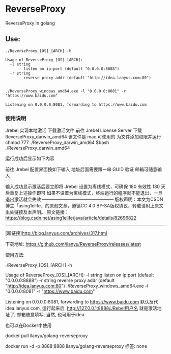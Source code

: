 # ReverseProxy
ReverseProxy in golang

## Use:

	./ReverseProxy_[OS]_[ARCH] -h
	
	Usage of ReverseProxy_[OS]_[ARCH]:
	  -l string
	        listen on ip:port (default "0.0.0.0:8888")
	  -r string
	        reverse proxy addr (default "http://idea.lanyus.com:80")


	./ReverseProxy_windows_amd64.exe -l "0.0.0.0:8081" -r "https://www.baidu.com"

	Listening on 0.0.0.0:8081, forwarding to https://www.baidu.com




### 使用说明

Jrebel 实现本地激活
下载激活文件
前往 Jrebel License Server 下载 ReverseProxy_darwin_amd64 该文件是 mac 可使用的
为文件添加权限并运行
chmod 777 ./ReverseProxy_darwin_amd64
$bash ./ReverseProxy_darwin_amd64

运行成功后显示如下内容


前往 Jrebel 配置界面按如下输入
地址后面需要跟一串 GUID 验证
邮箱可随意输入

输入成功显示激活后要立即将 Jrebel 设置为离线模式，可确保 180 有效性
180 天后重复上述操作即可
如果不设置为离线模式，终端运行的程序就不能退出，一旦退出激活就会失效
————————————————
版权声明：本文为CSDN博主「asing1elife」的原创文章，遵循CC 4.0 BY-SA版权协议，转载请附上原文出处链接及本声明。
原文链接：https://blog.csdn.net/asing1elife/java/article/details/82696822


--------

[超链接]http://blog.lanyus.com/archives/317.html

下载地址:
https://github.com/ilanyu/ReverseProxy/releases/latest

使用方法:

./ReverseProxy_[OS]_[ARCH] -h

Usage of ReverseProxy_[OS]_[ARCH]:
  -l string
        listen on ip:port (default "0.0.0.0:8888")
  -r string
        reverse proxy addr (default "http://idea.lanyus.com:80")
./ReverseProxy_windows_amd64.exe -l "0.0.0.0:8081" -r "https://www.baidu.com"

Listening on 0.0.0.0:8081, forwarding to https://www.baidu.com
默认反代idea.lanyus.com, 运行起来后, http://127.0.0.1:8888/JRebel用户名 就是激活地址了, 邮箱随意填写, 当然, 也可用于idea

也可以在Docker中使用

docker pull ilanyu/golang-reverseproxy

docker run -d -p 8888:8888 ilanyu/golang-reverseproxy
标签: none
